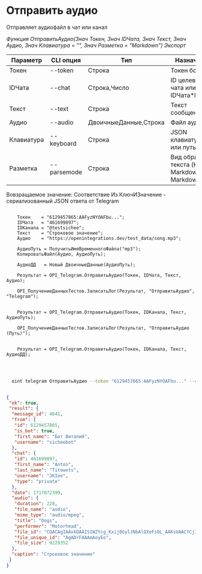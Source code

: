 ﻿---
sidebar_position: 4
---

# Отправить аудио
 Отправляет аудиофайл в чат или канал


*Функция ОтправитьАудио(Знач Токен, Знач IDЧата, Знач Текст, Знач Аудио, Знач Клавиатура = "", Знач Разметка = "Markdown") Экспорт*

  | Параметр | CLI опция | Тип | Назначение |
  |-|-|-|-|
  | Токен | --token | Строка | Токен бота |
  | IDЧата | --chat | Строка,Число | ID целевого чата или IDЧата*IDТемы |
  | Текст | --text | Строка | Текст сообщения |
  | Аудио | --audio | ДвоичныеДанные,Строка | Файл аудио |
  | Клавиатура | --keyboard | Строка | JSON клавиатуры или путь к .json |
  | Разметка | --parsemode | Строка | Вид обработки текста (HTML, Markdown, MarkdownV2) |

  
  Вовзращаемое значение:   Соответствие Из КлючИЗначение - сериализованный JSON ответа от Telegram

```bsl title="Пример кода"
	
    Токен    = "6129457865:AAFyzNYOAFbu...";
    IDЧата   = "461699897";
    IDКанала = "@testsichee";
    Текст    = "Строковое значение";
    Аудио    = "https://openintegrations.dev/test_data/song.mp3";
    
    АудиоПуть = ПолучитьИмяВременногоФайла("mp3");
    КопироватьФайл(Аудио, АудиоПуть);
    
    АудиоДД   = Новый ДвоичныеДанные(АудиоПуть);
    
    Результат = OPI_Telegram.ОтправитьАудио(Токен, IDЧата, Текст, Аудио);
    
    OPI_ПолучениеДанныхТестов.ЗаписатьЛог(Результат, "ОтправитьАудио", "Telegram");
    
  
    Результат = OPI_Telegram.ОтправитьАудио(Токен, IDКанала, Текст, АудиоПуть);
    
    OPI_ПолучениеДанныхТестов.ЗаписатьЛог(Результат, "ОтправитьАудио (Путь)");
    
      
    Результат = OPI_Telegram.ОтправитьАудио(Токен, IDКанала, Текст, АудиоДД);

	
```

```sh title="Пример команд CLI"
    
  oint telegram ОтправитьАудио --token "6129457865:AAFyzNYOAFbu..." --chat "461699897" --text "Строковое значение" --audio "https://openintegrations.dev/test_data/song.mp3" --keyboard %keyboard% --parsemode %parsemode%

```


```json title="Результат"

{
 "ok": true,
 "result": {
  "message_id": 4641,
  "from": {
   "id": 6129457865,
   "is_bot": true,
   "first_name": "Бот Виталий",
   "username": "sicheebot"
  },
  "chat": {
   "id": 461699897,
   "first_name": "Anton",
   "last_name": "Titowets",
   "username": "JKIee",
   "type": "private"
  },
  "date": 1717072399,
  "audio": {
   "duration": 228,
   "file_name": "audio",
   "mime_type": "audio/mpeg",
   "title": "Dogs",
   "performer": "Motorhead",
   "file_id": "CQACAgIAAxkDAAISIWZYcg_Kxij0GylJNbAlQXeFsOL_AAKsUAACYCjISuJ28LqFPDf3NQQ",
   "file_unique_id": "AgADrFAAAmAoyEo",
   "file_size": 9229352
  },
  "caption": "Строковое значение"
 }
}

```
